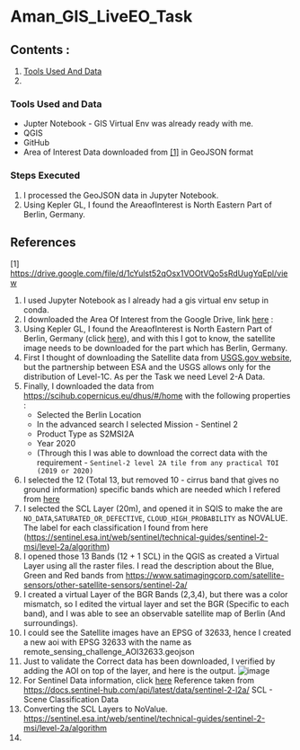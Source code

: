 # Aman_GIS_LiveEO_Task

## Contents :
1. [Tools Used And Data](#tools-used-and-data)
2. 


### Tools Used and Data 

* Jupter Notebook - GIS Virtual Env was already ready with me. 
* QGIS
* GitHub
* Area of Interest Data downloaded from [[1]](#1) in GeoJSON format 


### Steps Executed 

1. I processed the GeoJSON data in Jupyter Notebook. 
2. Using Kepler GL, I found the AreaofInterest is North Eastern Part of Berlin, Germany. 


## References
<a id="1">[1]</a> 
https://drive.google.com/file/d/1cYulst52qOsx1VOOtVQo5sRdUugYqEpl/view



1. I used Jupyter Notebook as I already had a gis virtual env setup in conda. 
2. I downloaded the Area Of Interest from the Google Drive, link [here](https://drive.google.com/file/d/1cYulst52qOsx1VOOtVQo5sRdUugYqEpl/view) :
3. Using Kepler GL, I found the AreaofInterest is North Eastern Part of Berlin, Germany (click [here](https://user-images.githubusercontent.com/75158219/125793336-f5376d2b-d7e4-422f-84db-51c812989205.png)), and with this I got to know, the satellite image needs to be downloaded for the part which has Berlin, Germany. 
4. First I thought of downloading the Satellite data from [USGS.gov website](https://www.usgs.gov/centers/eros/science/usgs-eros-archive-sentinel-2?qt-science_center_objects=0#qt-science_center_objects), but the partnership between ESA and the USGS allows only for the distribution of Level-1C. As per the Task we need Level 2-A Data. 
5. Finally, I downloaded the data from https://scihub.copernicus.eu/dhus/#/home with the following properties :
   * Selected the Berlin Location
   * In the advanced search I selected Mission - Sentinel 2
   * Product Type as S2MSI2A
   * Year 2020 
   * (Through this I was able to download the correct data with the requirement - `Sentinel-2 level 2A tile from any practical TOI (2019 or 2020)`
6. I selected the 12 (Total 13, but removed 10 - cirrus band that gives no ground information) specific bands which are needed which I refered from [here](https://en.wikipedia.org/wiki/Sentinel-2)
7. I selected the SCL Layer (20m), and opened it in SQIS to make the are `NO_DATA`,`SATURATED_OR_DEFECTIVE`, `CLOUD_HIGH_PROBABILITY` as NOVALUE. The label for each classification I found from here (https://sentinel.esa.int/web/sentinel/technical-guides/sentinel-2-msi/level-2a/algorithm)
8. I opened those 13 Bands (12 + 1 SCL) in the QGIS as created a Virtual Layer using all the raster files. I read the description about the Blue, Green and Red bands from https://www.satimagingcorp.com/satellite-sensors/other-satellite-sensors/sentinel-2a/
9. I created a virtual Layer of the BGR Bands (2,3,4), but there was a color mismatch, so I edited the virtual layer and set the BGR (Specific to each band), and I was able to see an observable satellite map of Berlin (And surroundings). 
10. I could see the Satellite images have an EPSG of 32633, hence I created a new aoi with EPSG 32633 with the name as remote_sensing_challenge_AOI32633.geojson
11. Just to validate the Correct data has been downloaded, I verified by adding the AOI on top of the layer, and here is the output. ![image](https://user-images.githubusercontent.com/75158219/125833711-6d6af508-8483-416e-ad5d-85e8f72b7954.png)
12. For Sentinel Data information, click [here](https://user-images.githubusercontent.com/75158219/125817870-a203715b-a81d-4f8b-936e-ca3fc8ca1f9b.png)
Reference taken from https://docs.sentinel-hub.com/api/latest/data/sentinel-2-l2a/
SCL - Scene Classification Data
11. Converting the SCL Layers to NoValue. https://sentinel.esa.int/web/sentinel/technical-guides/sentinel-2-msi/level-2a/algorithm
12. 





